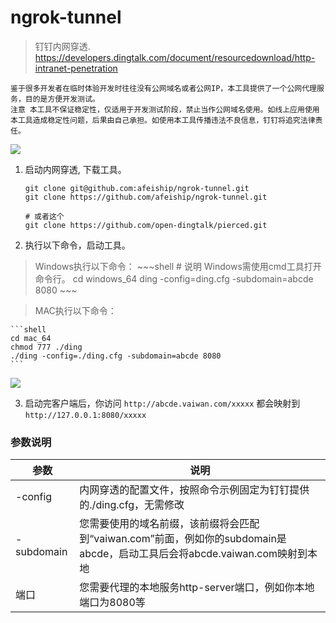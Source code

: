 # ngrok-tunnel
> 钉钉内网穿透.
> https://developers.dingtalk.com/document/resourcedownload/http-intranet-penetration


~~~
鉴于很多开发者在临时体验开发时往往没有公网域名或者公网IP，本工具提供了一个公网代理服务，目的是方便开发测试。
注意 本工具不保证稳定性，仅适用于开发测试阶段，禁止当作公网域名使用。如线上应用使用本工具造成稳定性问题，后果由自己承担。如使用本工具传播违法不良信息，钉钉将追究法律责任。
~~~

![](https://static-aliyun-doc.oss-accelerate.aliyuncs.com/assets/img/zh-CN/9904269951/p163821.png)


1. 启动内网穿透, 下载工具。
    ```shell
    git clone git@github.com:afeiship/ngrok-tunnel.git
    git clone https://github.com/afeiship/ngrok-tunnel.git

    # 或者这个
    git clone https://github.com/open-dingtalk/pierced.git
    ```

2. 执行以下命令，启动工具。
> Windows执行以下命令：
    ~~~shell
    # 说明 Windows需使用cmd工具打开命令行。
    cd windows_64
    ding -config=ding.cfg -subdomain=abcde 8080
    ~~~

> MAC执行以下命令：

    ```shell
    cd mac_64
    chmod 777 ./ding
    ./ding -config=./ding.cfg -subdomain=abcde 8080
    ```

![](https://tva1.sinaimg.cn/large/008i3skNgy1gtqhxrn3jmj612e0aawfb02.jpg)

3. 启动完客户端后，你访问 `http://abcde.vaiwan.com/xxxxx` 都会映射到 `http://127.0.0.1:8080/xxxxx`

### 参数说明
| 参数       | 说明                                                                                                                       |
| ---------- | -------------------------------------------------------------------------------------------------------------------------- |
| -config    | 内网穿透的配置文件，按照命令示例固定为钉钉提供的./ding.cfg，无需修改                                                       |
| -subdomain | 您需要使用的域名前缀，该前缀将会匹配到“vaiwan.com”前面，例如你的subdomain是abcde，启动工具后会将abcde.vaiwan.com映射到本地 |
| 端口       | 您需要代理的本地服务http-server端口，例如你本地端口为8080等                                                                |